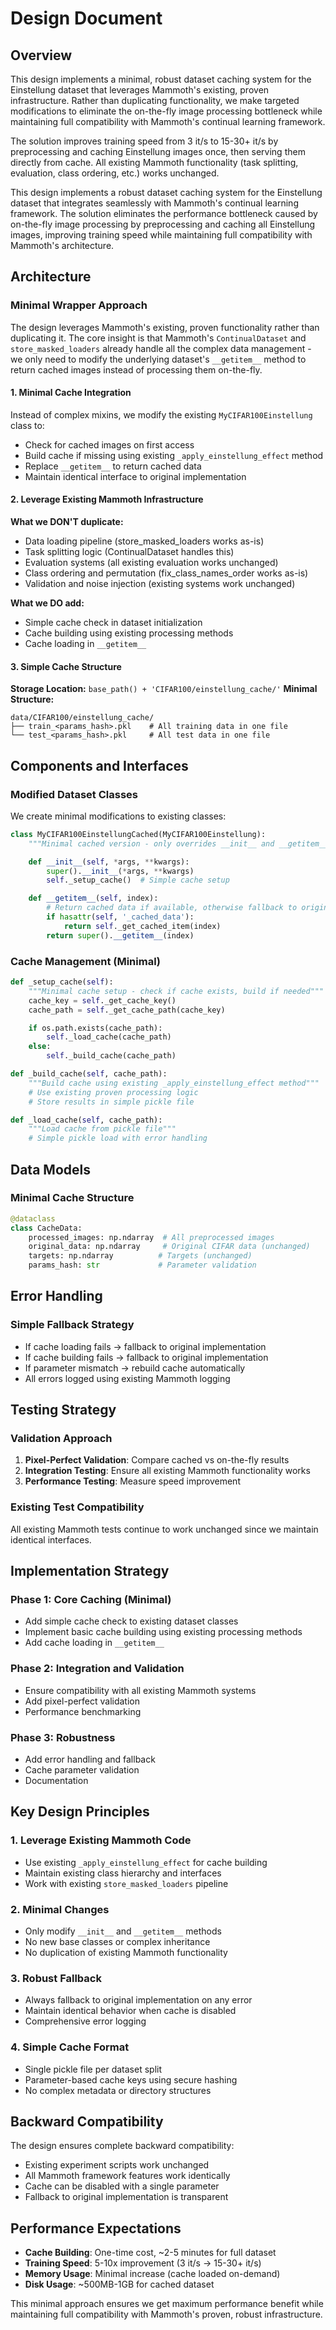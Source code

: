 # Design Document

## Overview

This design implements a minimal, robust dataset caching system for the Einstellung dataset that leverages Mammoth's existing, proven infrastructure. Rather than duplicating functionality, we make targeted modifications to eliminate the on-the-fly image processing bottleneck while maintaining full compatibility with Mammoth's continual learning framework.

The solution improves training speed from 3 it/s to 15-30+ it/s by preprocessing and caching Einstellung images once, then serving them directly from cache. All existing Mammoth functionality (task splitting, evaluation, class ordering, etc.) works unchanged.

This design implements a robust dataset caching system for the Einstellung dataset that integrates seamlessly with Mammoth's continual learning framework. The solution eliminates the performance bottleneck caused by on-the-fly image processing by preprocessing and caching all Einstellung images, improving training speed while maintaining full compatibility with Mammoth's architecture.


## Architecture

### Minimal Wrapper Approach

The design leverages Mammoth's existing, proven functionality rather than duplicating it. The core insight is that Mammoth's `ContinualDataset` and `store_masked_loaders` already handle all the complex data management - we only need to modify the underlying dataset's `__getitem__` method to return cached images instead of processing them on-the-fly.

#### 1. Minimal Cache Integration
Instead of complex mixins, we modify the existing `MyCIFAR100Einstellung` class to:
- Check for cached images on first access
- Build cache if missing using existing `_apply_einstellung_effect` method
- Replace `__getitem__` to return cached data
- Maintain identical interface to original implementation

#### 2. Leverage Existing Mammoth Infrastructure
**What we DON'T duplicate:**
- Data loading pipeline (store_masked_loaders works as-is)
- Task splitting logic (ContinualDataset handles this)
- Evaluation systems (all existing evaluation works unchanged)
- Class ordering and permutation (fix_class_names_order works as-is)
- Validation and noise injection (existing systems work unchanged)

**What we DO add:**
- Simple cache check in dataset initialization
- Cache building using existing processing methods
- Cache loading in `__getitem__`

#### 3. Simple Cache Structure
**Storage Location:** `base_path() + 'CIFAR100/einstellung_cache/'`
**Minimal Structure:**
```
data/CIFAR100/einstellung_cache/
├── train_<params_hash>.pkl    # All training data in one file
└── test_<params_hash>.pkl     # All test data in one file
```

## Components and Interfaces

### Modified Dataset Classes

We create minimal modifications to existing classes:

```python
class MyCIFAR100EinstellungCached(MyCIFAR100Einstellung):
    """Minimal cached version - only overrides __init__ and __getitem__"""

    def __init__(self, *args, **kwargs):
        super().__init__(*args, **kwargs)
        self._setup_cache()  # Simple cache setup

    def __getitem__(self, index):
        # Return cached data if available, otherwise fallback to original
        if hasattr(self, '_cached_data'):
            return self._get_cached_item(index)
        return super().__getitem__(index)
```

### Cache Management (Minimal)

```python
def _setup_cache(self):
    """Minimal cache setup - check if cache exists, build if needed"""
    cache_key = self._get_cache_key()
    cache_path = self._get_cache_path(cache_key)

    if os.path.exists(cache_path):
        self._load_cache(cache_path)
    else:
        self._build_cache(cache_path)

def _build_cache(self, cache_path):
    """Build cache using existing _apply_einstellung_effect method"""
    # Use existing proven processing logic
    # Store results in simple pickle file

def _load_cache(self, cache_path):
    """Load cache from pickle file"""
    # Simple pickle load with error handling
```

## Data Models

### Minimal Cache Structure

```python
@dataclass
class CacheData:
    processed_images: np.ndarray  # All preprocessed images
    original_data: np.ndarray     # Original CIFAR data (unchanged)
    targets: np.ndarray          # Targets (unchanged)
    params_hash: str             # Parameter validation
```

## Error Handling

### Simple Fallback Strategy
- If cache loading fails → fallback to original implementation
- If cache building fails → fallback to original implementation
- If parameter mismatch → rebuild cache automatically
- All errors logged using existing Mammoth logging

## Testing Strategy

### Validation Approach
1. **Pixel-Perfect Validation**: Compare cached vs on-the-fly results
2. **Integration Testing**: Ensure all existing Mammoth functionality works
3. **Performance Testing**: Measure speed improvement

### Existing Test Compatibility
All existing Mammoth tests continue to work unchanged since we maintain identical interfaces.

## Implementation Strategy

### Phase 1: Core Caching (Minimal)
- Add simple cache check to existing dataset classes
- Implement basic cache building using existing processing methods
- Add cache loading in `__getitem__`

### Phase 2: Integration and Validation
- Ensure compatibility with all existing Mammoth systems
- Add pixel-perfect validation
- Performance benchmarking

### Phase 3: Robustness
- Add error handling and fallback
- Cache parameter validation
- Documentation

## Key Design Principles

### 1. Leverage Existing Mammoth Code
- Use existing `_apply_einstellung_effect` for cache building
- Maintain existing class hierarchy and interfaces
- Work with existing `store_masked_loaders` pipeline

### 2. Minimal Changes
- Only modify `__init__` and `__getitem__` methods
- No new base classes or complex inheritance
- No duplication of existing Mammoth functionality

### 3. Robust Fallback
- Always fallback to original implementation on any error
- Maintain identical behavior when cache is disabled
- Comprehensive error logging

### 4. Simple Cache Format
- Single pickle file per dataset split
- Parameter-based cache keys using secure hashing
- No complex metadata or directory structures

## Backward Compatibility

The design ensures complete backward compatibility:
- Existing experiment scripts work unchanged
- All Mammoth framework features work identically
- Cache can be disabled with a single parameter
- Fallback to original implementation is transparent

## Performance Expectations

- **Cache Building**: One-time cost, ~2-5 minutes for full dataset
- **Training Speed**: 5-10x improvement (3 it/s → 15-30+ it/s)
- **Memory Usage**: Minimal increase (cache loaded on-demand)
- **Disk Usage**: ~500MB-1GB for cached dataset

This minimal approach ensures we get maximum performance benefit while maintaining full compatibility with Mammoth's proven, robust infrastructure.
